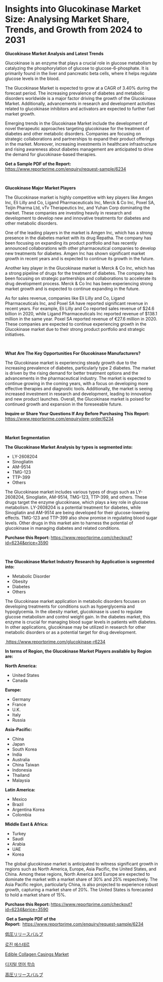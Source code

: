 <p><h1>Insights into Glucokinase Market Size: Analysing Market Share, Trends, and Growth from 2024 to 2031</h1></p><p><strong>Glucokinase Market Analysis and Latest Trends</strong></p>
<p><p>Glucokinase is an enzyme that plays a crucial role in glucose metabolism by catalyzing the phosphorylation of glucose to glucose-6-phosphate. It is primarily found in the liver and pancreatic beta cells, where it helps regulate glucose levels in the blood.</p><p>The Glucokinase Market is expected to grow at a CAGR of 3.40% during the forecast period. The increasing prevalence of diabetes and metabolic disorders worldwide is a major factor driving the growth of the Glucokinase Market. Additionally, advancements in research and development activities related to glucokinase inhibitors and activators are expected to further fuel market growth.</p><p>Emerging trends in the Glucokinase Market include the development of novel therapeutic approaches targeting glucokinase for the treatment of diabetes and other metabolic disorders. Companies are focusing on strategic collaborations and partnerships to expand their product offerings in the market. Moreover, increasing investments in healthcare infrastructure and rising awareness about diabetes management are anticipated to drive the demand for glucokinase-based therapies.</p></p>
<p><strong>Get a Sample PDF of the Report:&nbsp;</strong> <a href="https://www.reportprime.com/enquiry/request-sample/6234">https://www.reportprime.com/enquiry/request-sample/6234</a></p>
<p>&nbsp;</p>
<p><strong>Glucokinase Major Market Players</strong></p>
<p><p>The Glucokinase market is highly competitive with key players like Amgen Inc, Eli Lilly and Co, Ligand Pharmaceuticals Inc, Merck & Co Inc, Poxel SA, Teijin Pharma Ltd, vTv Therapeutics Inc, and Yuhan Corp dominating the market. These companies are investing heavily in research and development to develop new and innovative treatments for diabetes and other metabolic disorders.</p><p>One of the leading players in the market is Amgen Inc, which has a strong presence in the diabetes market with its drug Repatha. The company has been focusing on expanding its product portfolio and has recently announced collaborations with other pharmaceutical companies to develop new treatments for diabetes. Amgen Inc has shown significant market growth in recent years and is expected to continue its growth in the future.</p><p>Another key player in the Glucokinase market is Merck & Co Inc, which has a strong pipeline of drugs for the treatment of diabetes. The company has been focusing on strategic partnerships and collaborations to accelerate its drug development process. Merck & Co Inc has been experiencing strong market growth and is expected to continue expanding in the future.</p><p>As for sales revenue, companies like Eli Lilly and Co, Ligand Pharmaceuticals Inc, and Poxel SA have reported significant revenue in recent years. For example, Eli Lilly and Co reported sales revenue of $24.6 billion in 2020, while Ligand Pharmaceuticals Inc reported revenue of $138.1 million in the same year. Poxel SA reported revenue of €27.6 million in 2020. These companies are expected to continue experiencing growth in the Glucokinase market due to their strong product portfolio and strategic initiatives.</p></p>
<p>&nbsp;</p>
<p><strong>What Are The Key Opportunities For Glucokinase Manufacturers?</strong></p>
<p><p>The Glucokinase market is experiencing steady growth due to the increasing prevalence of diabetes, particularly type 2 diabetes. The market is driven by the rising demand for better treatment options and the advancements in the pharmaceutical industry. The market is expected to continue growing in the coming years, with a focus on developing more effective therapies and diagnostic tools. Additionally, the market is seeing increased investment in research and development, leading to innovation and new product launches. Overall, the Glucokinase market is poised for continued growth and expansion in the foreseeable future.</p></p>
<p><strong>Inquire or Share Your Questions If Any Before Purchasing This Report:</strong> <a href="https://www.reportprime.com/enquiry/pre-order/6234">https://www.reportprime.com/enquiry/pre-order/6234</a></p>
<p>&nbsp;</p>
<p><strong>Market Segmentation</strong></p>
<p><strong>The Glucokinase Market Analysis by types is segmented into:</strong></p>
<p><ul><li>LY-2608204</li><li>Sinogliatin</li><li>AM-9514</li><li>TMG-123</li><li>TTP-399</li><li>Others</li></ul></p>
<p><p>The Glucokinase market includes various types of drugs such as LY-2608204, Sinogliatin, AM-9514, TMG-123, TTP-399, and others. These drugs target the enzyme glucokinase, which plays a key role in glucose metabolism. LY-2608204 is a potential treatment for diabetes, while Sinogliatin and AM-9514 are being developed for their glucose-lowering effects. TMG-123 and TTP-399 also show promise in regulating blood sugar levels. Other drugs in this market aim to harness the potential of glucokinase in managing diabetes and related conditions.</p></p>
<p><strong>Purchase this Report:&nbsp;</strong><a href="https://www.reportprime.com/checkout?id=6234&price=3590">https://www.reportprime.com/checkout?id=6234&price=3590</a></p>
<p>&nbsp;</p>
<p><strong>The Glucokinase Market Industry Research by Application is segmented into:</strong></p>
<p><ul><li>Metabolic Disorder</li><li>Obesity</li><li>Diabetes</li><li>Others</li></ul></p>
<p><p>The Glucokinase market application in metabolic disorders focuses on developing treatments for conditions such as hyperglycemia and hypoglycemia. In the obesity market, glucokinase is used to regulate glucose metabolism and control weight gain. In the diabetes market, this enzyme is crucial for managing blood sugar levels in patients with diabetes. In other applications, glucokinase may be utilized in research for other metabolic disorders or as a potential target for drug development.</p></p>
<p><a href="https://www.reportprime.com/glucokinase-r6234">&nbsp;https://www.reportprime.com/glucokinase-r6234</a></p>
<p><strong>In terms of Region, the Glucokinase Market Players available by Region are:</strong></p>
<p>
    <p> <strong> North America: </strong>
        <ul>
            <li>United States</li>
            <li>Canada</li>
        </ul>
        </p> 
    <p> <strong> Europe: </strong>
        <ul>
            <li>Germany</li>
            <li>France</li>
            <li>U.K.</li>
            <li>Italy</li>
            <li>Russia</li>
        </ul>
        </p> 
    <p> <strong> Asia-Pacific: </strong>
        <ul>
            <li>China</li>
            <li>Japan</li>
            <li>South Korea</li>
            <li>India</li>
            <li>Australia</li>
            <li>China Taiwan</li>
            <li>Indonesia</li>
            <li>Thailand</li>
            <li>Malaysia</li>
        </ul>
        </p> 
    <p> <strong> Latin America: </strong>
        <ul>
            <li>Mexico</li>
            <li>Brazil</li>
            <li>Argentina Korea</li>
            <li>Colombia</li>
        </ul>
        </p> 
    <p> <strong> Middle East & Africa: </strong>
        <ul>
            <li>Turkey</li>
            <li>Saudi</li>
            <li>Arabia</li>
            <li>UAE</li>
            <li>Korea</li>
        </ul>
    </p>
    </p>
<p><p>The global glucokinase market is anticipated to witness significant growth in regions such as North America, Europe, Asia Pacific, the United States, and China. Among these regions, North America and Europe are expected to dominate the market with a market share of 30% and 25% respectively. The Asia Pacific region, particularly China, is also projected to experience robust growth, capturing a market share of 20%. The United States is forecasted to hold a market share of 15%.</p></p>
<p><strong>Purchase this Report: </strong><a href="https://www.reportprime.com/checkout?id=6234&price=3590">https://www.reportprime.com/checkout?id=6234&price=3590</a></p>
<p>&nbsp;<strong>Get a Sample PDF of the Report:&nbsp;&nbsp;</strong><a href="https://www.reportprime.com/enquiry/request-sample/6234">https://www.reportprime.com/enquiry/request-sample/6234</a></p>
<p><strong></strong></p>
<p><p><a href="https://github.com/ReganWisoky2023/Market-Research-Report-List-1/blob/main/386437918403.md">低圧リリースバルブ</a></p><p><a href="https://github.com/vs10l4sfg5c/Market-Research-Report-List-1/blob/main/731378616888.md">로진 에스테르</a></p><p><a href="https://github.com/globismark/Market-Research-Report-List-2/blob/main/edible-collagen-casings-market.md">Edible Collagen Casings Market</a></p><p><a href="https://github.com/crfsywufhm81415/Market-Research-Report-List-1/blob/main/449200716887.md">디지털 영어 학습</a></p><p><a href="https://github.com/cbigkbh02719/Market-Research-Report-List-1/blob/main/353728618402.md">高圧リリースバルブ</a></p></p>